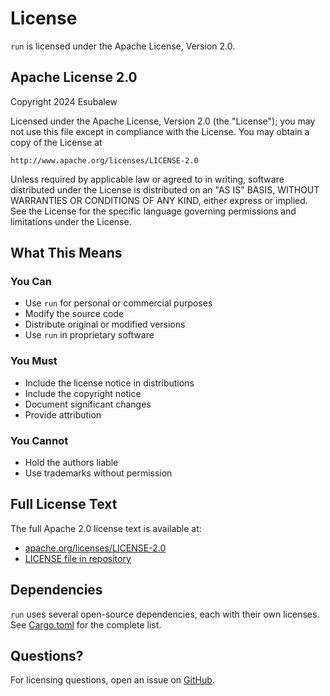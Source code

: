 # License

`run` is licensed under the Apache License, Version 2.0.

## Apache License 2.0

Copyright 2024 Esubalew

Licensed under the Apache License, Version 2.0 (the "License");
you may not use this file except in compliance with the License.
You may obtain a copy of the License at

    http://www.apache.org/licenses/LICENSE-2.0

Unless required by applicable law or agreed to in writing, software
distributed under the License is distributed on an "AS IS" BASIS,
WITHOUT WARRANTIES OR CONDITIONS OF ANY KIND, either express or implied.
See the License for the specific language governing permissions and
limitations under the License.

## What This Means

###  You Can

- Use `run` for personal or commercial purposes
- Modify the source code
- Distribute original or modified versions
- Use `run` in proprietary software

###  You Must

- Include the license notice in distributions
- Include the copyright notice
- Document significant changes
- Provide attribution

###  You Cannot

- Hold the authors liable
- Use trademarks without permission

## Full License Text

The full Apache 2.0 license text is available at:
- [apache.org/licenses/LICENSE-2.0](http://www.apache.org/licenses/LICENSE-2.0)
- [LICENSE file in repository](https://github.com/Esubaalew/run/blob/master/LICENSE)

## Dependencies

`run` uses several open-source dependencies, each with their own licenses. See [Cargo.toml](https://github.com/Esubaalew/run/blob/master/Cargo.toml) for the complete list.

## Questions?

For licensing questions, open an issue on [GitHub](https://github.com/Esubaalew/run/issues).
